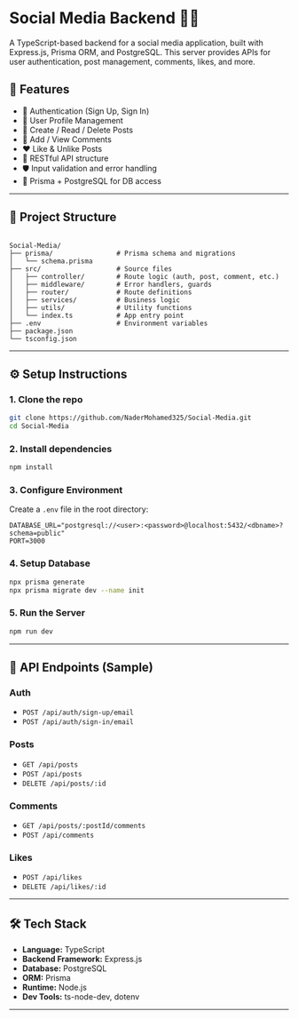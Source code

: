# Social Media Backend 🧠📱

A TypeScript-based backend for a social media application, built with Express.js, Prisma ORM, and PostgreSQL. This server provides APIs for user authentication, post management, comments, likes, and more.

## 🚀 Features

- 🔐 Authentication (Sign Up, Sign In)
- 🧑 User Profile Management
- 📝 Create / Read / Delete Posts
- 💬 Add / View Comments
- ❤️ Like & Unlike Posts
- 🧭 RESTful API structure
- 🛡️ Input validation and error handling
- 🌱 Prisma + PostgreSQL for DB access

---

## 📁 Project Structure

```

Social-Media/
├── prisma/                # Prisma schema and migrations
│   └── schema.prisma
├── src/                   # Source files
│   ├── controller/        # Route logic (auth, post, comment, etc.)
│   ├── middleware/        # Error handlers, guards
│   ├── router/            # Route definitions
│   ├── services/          # Business logic
│   ├── utils/             # Utility functions
│   └── index.ts           # App entry point
├── .env                   # Environment variables
├── package.json
└── tsconfig.json

```

---

## ⚙️ Setup Instructions

### 1. Clone the repo

```bash
git clone https://github.com/NaderMohamed325/Social-Media.git
cd Social-Media
```

### 2. Install dependencies

```bash
npm install
```

### 3. Configure Environment

Create a `.env` file in the root directory:

```env
DATABASE_URL="postgresql://<user>:<password>@localhost:5432/<dbname>?schema=public"
PORT=3000
```

### 4. Setup Database

```bash
npx prisma generate
npx prisma migrate dev --name init
```

### 5. Run the Server

```bash
npm run dev
```

---

## 🧪 API Endpoints (Sample)

### Auth

- `POST /api/auth/sign-up/email`
- `POST /api/auth/sign-in/email`

### Posts

- `GET /api/posts`
- `POST /api/posts`
- `DELETE /api/posts/:id`

### Comments

- `GET /api/posts/:postId/comments`
- `POST /api/comments`

### Likes

- `POST /api/likes`
- `DELETE /api/likes/:id`

---

## 🛠 Tech Stack

- **Language:** TypeScript
- **Backend Framework:** Express.js
- **Database:** PostgreSQL
- **ORM:** Prisma
- **Runtime:** Node.js
- **Dev Tools:** ts-node-dev, dotenv

---
